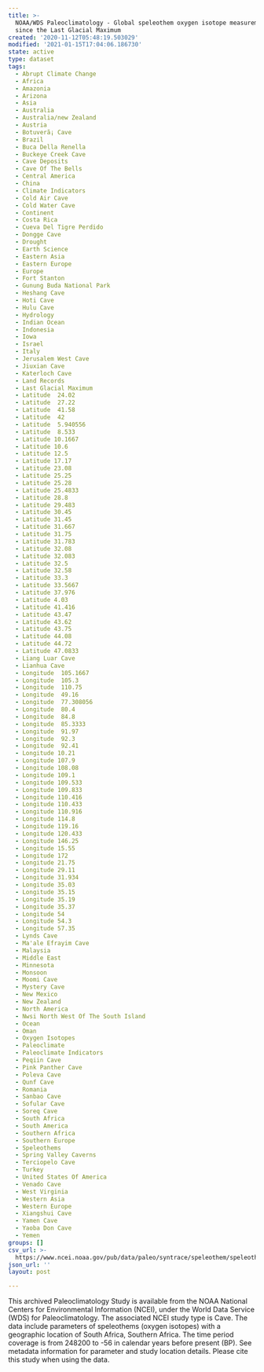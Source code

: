 ```yaml
---
title: >-
  NOAA/WDS Paleoclimatology - Global speleothem oxygen isotope measurements
  since the Last Glacial Maximum
created: '2020-11-12T05:48:19.503029'
modified: '2021-01-15T17:04:06.186730'
state: active
type: dataset
tags:
  - Abrupt Climate Change
  - Africa
  - Amazonia
  - Arizona
  - Asia
  - Australia
  - Australia/new Zealand
  - Austria
  - Botuverã¡ Cave
  - Brazil
  - Buca Della Renella
  - Buckeye Creek Cave
  - Cave Deposits
  - Cave Of The Bells
  - Central America
  - China
  - Climate Indicators
  - Cold Air Cave
  - Cold Water Cave
  - Continent
  - Costa Rica
  - Cueva Del Tigre Perdido
  - Dongge Cave
  - Drought
  - Earth Science
  - Eastern Asia
  - Eastern Europe
  - Europe
  - Fort Stanton
  - Gunung Buda National Park
  - Heshang Cave
  - Hoti Cave
  - Hulu Cave
  - Hydrology
  - Indian Ocean
  - Indonesia
  - Iowa
  - Israel
  - Italy
  - Jerusalem West Cave
  - Jiuxian Cave
  - Katerloch Cave
  - Land Records
  - Last Glacial Maximum
  - Latitude  24.02
  - Latitude  27.22
  - Latitude  41.58
  - Latitude  42
  - Latitude  5.940556
  - Latitude  8.533
  - Latitude 10.1667
  - Latitude 10.6
  - Latitude 12.5
  - Latitude 17.17
  - Latitude 23.08
  - Latitude 25.25
  - Latitude 25.28
  - Latitude 25.4833
  - Latitude 28.8
  - Latitude 29.483
  - Latitude 30.45
  - Latitude 31.45
  - Latitude 31.667
  - Latitude 31.75
  - Latitude 31.783
  - Latitude 32.08
  - Latitude 32.083
  - Latitude 32.5
  - Latitude 32.58
  - Latitude 33.3
  - Latitude 33.5667
  - Latitude 37.976
  - Latitude 4.03
  - Latitude 41.416
  - Latitude 43.47
  - Latitude 43.62
  - Latitude 43.75
  - Latitude 44.08
  - Latitude 44.72
  - Latitude 47.0833
  - Liang Luar Cave
  - Lianhua Cave
  - Longitude  105.1667
  - Longitude  105.3
  - Longitude  110.75
  - Longitude  49.16
  - Longitude  77.308056
  - Longitude  80.4
  - Longitude  84.8
  - Longitude  85.3333
  - Longitude  91.97
  - Longitude  92.3
  - Longitude  92.41
  - Longitude 10.21
  - Longitude 107.9
  - Longitude 108.08
  - Longitude 109.1
  - Longitude 109.533
  - Longitude 109.833
  - Longitude 110.416
  - Longitude 110.433
  - Longitude 110.916
  - Longitude 114.8
  - Longitude 119.16
  - Longitude 120.433
  - Longitude 146.25
  - Longitude 15.55
  - Longitude 172
  - Longitude 21.75
  - Longitude 29.11
  - Longitude 31.934
  - Longitude 35.03
  - Longitude 35.15
  - Longitude 35.19
  - Longitude 35.37
  - Longitude 54
  - Longitude 54.3
  - Longitude 57.35
  - Lynds Cave
  - Ma'ale Efrayim Cave
  - Malaysia
  - Middle East
  - Minnesota
  - Monsoon
  - Moomi Cave
  - Mystery Cave
  - New Mexico
  - New Zealand
  - North America
  - Nwsi North West Of The South Island
  - Ocean
  - Oman
  - Oxygen Isotopes
  - Paleoclimate
  - Paleoclimate Indicators
  - Peqiin Cave
  - Pink Panther Cave
  - Poleva Cave
  - Qunf Cave
  - Romania
  - Sanbao Cave
  - Sofular Cave
  - Soreq Cave
  - South Africa
  - South America
  - Southern Africa
  - Southern Europe
  - Speleothems
  - Spring Valley Caverns
  - Terciopelo Cave
  - Turkey
  - United States Of America
  - Venado Cave
  - West Virginia
  - Western Asia
  - Western Europe
  - Xiangshui Cave
  - Yamen Cave
  - Yaoba Don Cave
  - Yemen
groups: []
csv_url: >-
  https://www.ncei.noaa.gov/pub/data/paleo/syntrace/speleothem/speleothem-d18o-1000yr-avg.csv
json_url: ''
layout: post

---
```

This archived Paleoclimatology Study is available from the NOAA National Centers for Environmental Information (NCEI), under the World Data Service (WDS) for Paleoclimatology. The associated NCEI study type is Cave. The data include parameters of speleothems (oxygen isotopes) with a geographic location of South Africa, Southern Africa. The time period coverage is from 248200 to -56 in calendar years before present (BP). See metadata information for parameter and study location details. Please cite this study when using the data.
